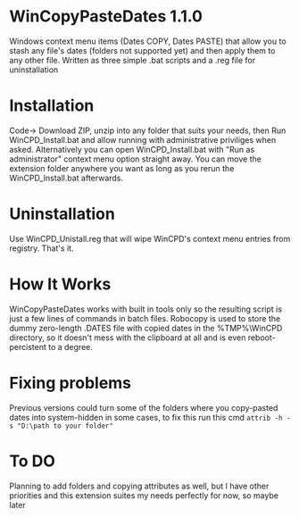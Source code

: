 # WinCopyPasteDates 1.1.0
Windows context menu items (Dates COPY, Dates PASTE) that allow you to stash any file's dates (folders not supported yet) and then apply them to any other file.
Written as three simple .bat scripts and a .reg file for uninstallation

# Installation
Code-> Download ZIP, unzip into any folder that suits your needs, then Run WinCPD_Install.bat and allow running with administrative priviliges when asked. Alternatively you can open WinCPD_Install.bat with "Run as administrator" context menu option straight away. You can move the extension folder anywhere you want as long as you rerun the WinCPD_Install.bat afterwards.

# Uninstallation
Use WinCPD_Unistall.reg that will wipe WinCPD's context menu entries from registry. That's it.

# How It Works
WinCopyPasteDates works with built in tools only so the resulting script is just a few lines of commands in batch files. Robocopy is used to store the dummy zero-length .DATES file with copied dates in the %TMP%\WinCPD directory, so it doesn't mess with the clipboard at all and is even reboot-percistent to a degree.

# Fixing problems
Previous versions could turn some of the folders where you copy-pasted dates into system-hidden in some cases, to fix this run this cmd `attrib -h -s "D:\path to your folder"`

# To DO
Planning to add folders and copying attributes as well, but I have other priorities and this extension suites my needs perfectly for now, so maybe later
